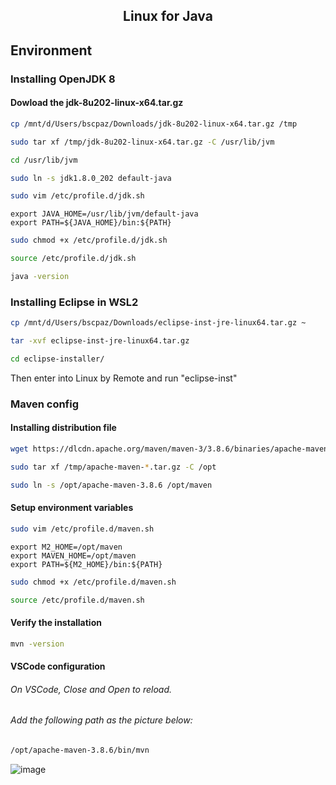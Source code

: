 <h2 align="center">Linux for Java</h2>

## Environment

### Installing OpenJDK 8

#### Dowload the jdk-8u202-linux-x64.tar.gz

```bash
cp /mnt/d/Users/bscpaz/Downloads/jdk-8u202-linux-x64.tar.gz /tmp
```

```bash
sudo tar xf /tmp/jdk-8u202-linux-x64.tar.gz -C /usr/lib/jvm
```

```bash
cd /usr/lib/jvm
```

```bash
sudo ln -s jdk1.8.0_202 default-java
```

```bash
sudo vim /etc/profile.d/jdk.sh
```

```file
export JAVA_HOME=/usr/lib/jvm/default-java
export PATH=${JAVA_HOME}/bin:${PATH}
```

```bash
sudo chmod +x /etc/profile.d/jdk.sh
```

```bash
source /etc/profile.d/jdk.sh
```

```bash
java -version
```

### Installing Eclipse in WSL2
```bash
cp /mnt/d/Users/bscpaz/Downloads/eclipse-inst-jre-linux64.tar.gz ~
```
```bash
tar -xvf eclipse-inst-jre-linux64.tar.gz
```
```bash
cd eclipse-installer/
```
Then enter into Linux by Remote and run "eclipse-inst"
 
### Maven config

#### Installing distribution file

```bash
wget https://dlcdn.apache.org/maven/maven-3/3.8.6/binaries/apache-maven-3.8.6-bin.tar.gz -P /tmp
```

```bash
sudo tar xf /tmp/apache-maven-*.tar.gz -C /opt
```

```bash
sudo ln -s /opt/apache-maven-3.8.6 /opt/maven
```

#### Setup environment variables

```bash
sudo vim /etc/profile.d/maven.sh
```

```file
export M2_HOME=/opt/maven
export MAVEN_HOME=/opt/maven
export PATH=${M2_HOME}/bin:${PATH}
```

```bash
sudo chmod +x /etc/profile.d/maven.sh
```

```bash
source /etc/profile.d/maven.sh
```

#### Verify the installation

```bash
mvn -version
```

#### VSCode configuration

###### On VSCode, Close and Open to reload.
###### Add the following path as the picture below:

```bash
/opt/apache-maven-3.8.6/bin/mvn
```

![image](https://user-images.githubusercontent.com/9732874/179816973-fea7dee0-e628-4b6e-92a4-b48b5b4f788c.png)

